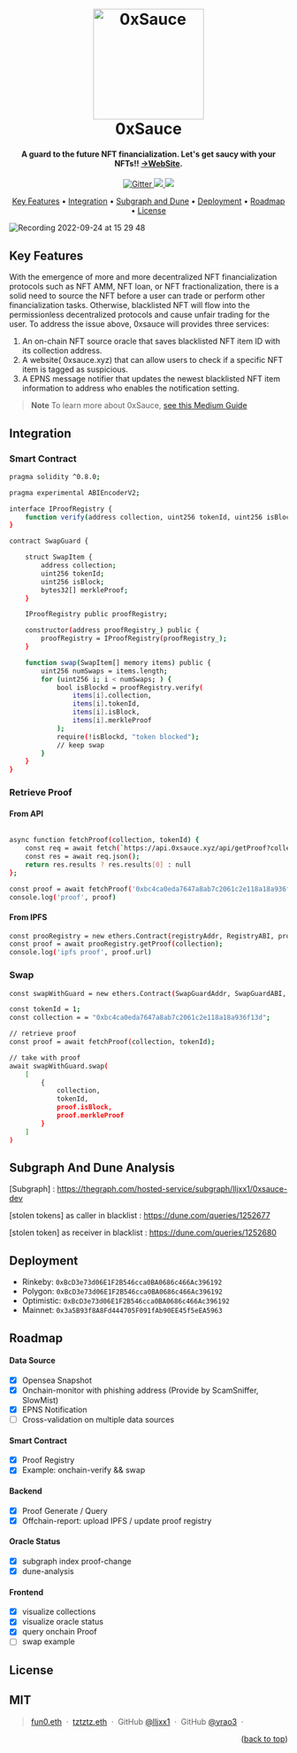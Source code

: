 
<h1 align="center">
  <br>
  <a href="https://0xsauce.xyz/"><img src="https://0xsauce.xyz/0xsauce-desktop.svg" alt="0xSauce
  " width="200"></a>
  <br>
0xSauce
  <br>
</h1>

<h4 align="center">A guard to the future NFT financialization. 
Let's get saucy with your NFTs!! <a href="https://0xsauce.xyz/" target="_blank">->WebSite</a>.</h4>

<p align="center">
  <a href="https://badge.fury.io/js/electron-markdownify">
    <img src="https://badge.fury.io/js/electron-markdownify.svg"
         alt="Gitter">
  <a href="https://img.shields.io/twitter/url?style=social&url=https%3A%2F%2Ftwitter.com%2F0xSauce_xyz">
      <img src="https://img.shields.io/twitter/url?style=social&url=https%3A%2F%2Ftwitter.com%2F0xSauce_xyz">
  </a>
  <a href="https://etherscan.io/address/0xC438f0c5F01Cb9841a26660b31a61176996e3Df8">
    <img src="https://img.shields.io/badge/$-donate-ff69b4.svg?maxAge=2592000&amp;style=flat">
  </a>
</p>

<p align="center">
  <a href="#key-features">Key Features</a> •
  <a href="#integration">Integration</a> •
  <a href="#subgraph">Subgraph and Dune</a> •
  <a href="#deployment">Deployment</a> •
  <a href="#roadmap">Roadmap</a> •
  <a href="#license">License</a>
</p>

![Recording 2022-09-24 at 15 29 48](https://user-images.githubusercontent.com/33161265/192085980-45722d3c-396b-455b-b47c-2cb5cfc6f280.gif)

## Key Features
With the emergence of more and more decentralized NFT financialization protocols such as NFT AMM, NFT loan, or NFT fractionalization, there is a solid need to source the NFT before a user can trade or perform other financialization tasks. Otherwise, blacklisted NFT will flow into the permissionless decentralized protocols and cause unfair trading for the user. 
To address the issue above, 0xsauce will provides three services:
1. An on-chain NFT source oracle that saves blacklisted NFT item ID with its collection address.
2. A website( 0xsauce.xyz) that can allow users to check if a specific NFT item is tagged as suspicious.
3. A EPNS message notifier that updates the newest blacklisted NFT item information to address who enables the notification setting.

> **Note**
> To learn more about 0xSauce, [see this Medium Guide](https://medium.com/p/62cae2763f53)

## Integration

### Smart Contract
```bash
pragma solidity ^0.8.0;

pragma experimental ABIEncoderV2;

interface IProofRegistry {
    function verify(address collection, uint256 tokenId, uint256 isBlock, bytes32[] calldata merkleProof) external view returns (bool);
}

contract SwapGuard {

    struct SwapItem {
        address collection;
        uint256 tokenId;
        uint256 isBlock;
        bytes32[] merkleProof;
    }

    IProofRegistry public proofRegistry;

    constructor(address proofRegistry_) public {
        proofRegistry = IProofRegistry(proofRegistry_);
    }

    function swap(SwapItem[] memory items) public {
        uint256 numSwaps = items.length;
        for (uint256 i; i < numSwaps; ) {
            bool isBlockd = proofRegistry.verify(
                items[i].collection,
                items[i].tokenId,
                items[i].isBlock,
                items[i].merkleProof
            );
            require(!isBlockd, "token blocked");
            // keep swap
        }
    }
}
```
### Retrieve Proof
#### From API
```bash

async function fetchProof(collection, tokenId) {
    const req = await fetch(`https://api.0xsauce.xyz/api/getProof?collection=${collection}&tokenId=${tokenId}`);
    const res = await req.json();
    return res.results ? res.results[0] : null
};

const proof = await fetchProof('0xbc4ca0eda7647a8ab7c2061c2e118a18a936f13d', 1);
console.log('proof', proof)

```
#### From IPFS
```bash
const prooRegistry = new ethers.Contract(registryAddr, RegistryABI, provider);
const proof = await prooRegistry.getProof(collection);
console.log('ipfs proof', proof.url)
```
### Swap
```bash
const swapWithGuard = new ethers.Contract(SwapGuardAddr, SwapGuardABI, provider);

const tokenId = 1;
const collection = = "0xbc4ca0eda7647a8ab7c2061c2e118a18a936f13d";

// retrieve proof
const proof = await fetchProof(collection, tokenId);

// take with proof
await swapWithGuard.swap(
    [
        {
            collection,
            tokenId,
            proof.isBlock,
            proof.merkleProof
        }
    ]
)
```
## Subgraph And Dune Analysis
[Subgraph] : https://thegraph.com/hosted-service/subgraph/lljxx1/0xsauce-dev

[stolen tokens] as caller in blacklist :  https://dune.com/queries/1252677

[stolen token] as receiver in blacklist : https://dune.com/queries/1252680


## Deployment
- Rinkeby: `0xBcD3e73d06E1F2B546cca0BA0686c466Ac396192`
- Polygon: `0xBcD3e73d06E1F2B546cca0BA0686c466Ac396192`
- Optimistic: `0xBcD3e73d06E1F2B546cca0BA0686c466Ac396192`
- Mainnet: `0x3a5B93f8A8Fd444705F091fAb90EE45f5eEA5963`


## Roadmap

#### Data Source
- [x] Opensea Snapshot
- [x] Onchain-monitor with phishing address (Provide by ScamSniffer, SlowMist)
- [x] EPNS Notification 
- [ ] Cross-validation on multiple data sources

#### Smart Contract
- [x] Proof Registry
- [x] Example: onchain-verify && swap

#### Backend
- [x] Proof Generate / Query
- [x] Offchain-report: upload IPFS / update proof registry

#### Oracle Status
- [x] subgraph index proof-change
- [x] dune-analysis 

#### Frontend
- [x] visualize collections
- [x] visualize oracle status
- [x] query onchain Proof
- [ ] swap example

## License
MIT
---

> [fun0.eth](https://www.amitmerchant.com) &nbsp;&middot;&nbsp;
> [tztztz.eth](https://www.amitmerchant.com) &nbsp;&middot;&nbsp;
> GitHub [@lljxx1](https://github.com/lljxx1) &nbsp;&middot;&nbsp;
> GitHub [@yrao3](https://github.com/yrao3) &nbsp;&middot;&nbsp;


<p align="right">(<a href="#readme-top">back to top</a>)</p>




